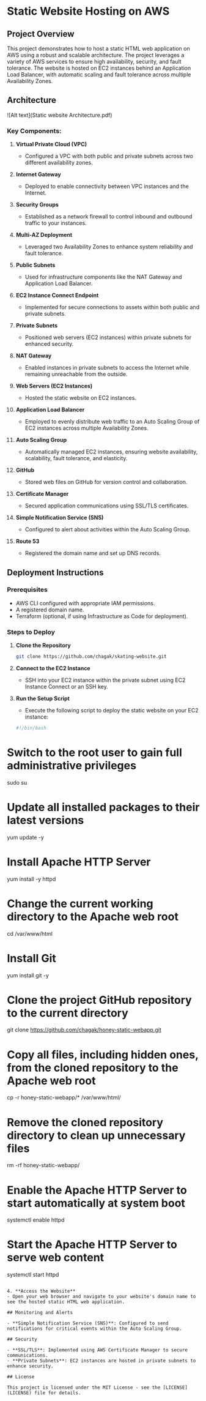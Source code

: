 
# Static Website Hosting on AWS

## Project Overview

This project demonstrates how to host a static HTML web application on AWS using a robust and scalable architecture. The project leverages a variety of AWS services to ensure high availability, security, and fault tolerance. The website is hosted on EC2 instances behind an Application Load Balancer, with automatic scaling and fault tolerance across multiple Availability Zones.

## Architecture

![Alt text](Static website Architecture.pdf)

### Key Components:

1. **Virtual Private Cloud (VPC)**
   - Configured a VPC with both public and private subnets across two different availability zones.

2. **Internet Gateway**
   - Deployed to enable connectivity between VPC instances and the Internet.

3. **Security Groups**
   - Established as a network firewall to control inbound and outbound traffic to your instances.

4. **Multi-AZ Deployment**
   - Leveraged two Availability Zones to enhance system reliability and fault tolerance.

5. **Public Subnets**
   - Used for infrastructure components like the NAT Gateway and Application Load Balancer.

6. **EC2 Instance Connect Endpoint**
   - Implemented for secure connections to assets within both public and private subnets.

7. **Private Subnets**
   - Positioned web servers (EC2 instances) within private subnets for enhanced security.

8. **NAT Gateway**
   - Enabled instances in private subnets to access the Internet while remaining unreachable from the outside.

9. **Web Servers (EC2 Instances)**
   - Hosted the static website on EC2 instances.

10. **Application Load Balancer**
    - Employed to evenly distribute web traffic to an Auto Scaling Group of EC2 instances across multiple Availability Zones.

11. **Auto Scaling Group**
    - Automatically managed EC2 instances, ensuring website availability, scalability, fault tolerance, and elasticity.

12. **GitHub**
    - Stored web files on GitHub for version control and collaboration.

13. **Certificate Manager**
    - Secured application communications using SSL/TLS certificates.

14. **Simple Notification Service (SNS)**
    - Configured to alert about activities within the Auto Scaling Group.

15. **Route 53**
    - Registered the domain name and set up DNS records.

## Deployment Instructions

### Prerequisites

- AWS CLI configured with appropriate IAM permissions.
- A registered domain name.
- Terraform (optional, if using Infrastructure as Code for deployment).

### Steps to Deploy

1. **Clone the Repository**
   ```bash
   git clone https://github.com/chagak/skating-website.git
   ```

2. **Connect to the EC2 Instance**
   - SSH into your EC2 instance within the private subnet using EC2 Instance Connect or an SSH key.

3. **Run the Setup Script**
   - Execute the following script to deploy the static website on your EC2 instance:
   ```bash
   #!/bin/bash

# Switch to the root user to gain full administrative privileges
sudo su

# Update all installed packages to their latest versions
yum update -y

# Install Apache HTTP Server
yum install -y httpd

# Change the current working directory to the Apache web root
cd /var/www/html

# Install Git
yum install git -y

# Clone the project GitHub repository to the current directory
git clone https://github.com/chagak/honey-static-webapp.git

# Copy all files, including hidden ones, from the cloned repository to the Apache web root
cp -r honey-static-webapp/* /var/www/html/

# Remove the cloned repository directory to clean up unnecessary files
rm -rf honey-static-webapp/

# Enable the Apache HTTP Server to start automatically at system boot
systemctl enable httpd 

# Start the Apache HTTP Server to serve web content
systemctl start httpd

   ```

4. **Access the Website**
   - Open your web browser and navigate to your website's domain name to see the hosted static HTML web application.

## Monitoring and Alerts

- **Simple Notification Service (SNS)**: Configured to send notifications for critical events within the Auto Scaling Group.

## Security

- **SSL/TLS**: Implemented using AWS Certificate Manager to secure communications.
- **Private Subnets**: EC2 instances are hosted in private subnets to enhance security.

## License

This project is licensed under the MIT License - see the [LICENSE](LICENSE) file for details.
